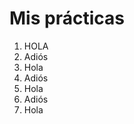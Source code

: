 <!DOCTYPE html>
<html lang="en">
<head>
    <meta charset="UTF-8">
    <meta http-equiv="X-UA-Compatible" content="IE=edge">
    <meta name="viewport" content="width=device-width, initial-scale=1.0">
    <meta name="keywords" content="curso de diseño web, curso html, etc">
    <meta name="author" content="@ines.soto">
    <meta name="description" content="El mejor curso de diseño web de itson">
    <title>Document</title>

</head>
<body>
    <h1>Mis prácticas</h1>
    <ol>
        <li><a>HOLA</a></a> </li>
        <a href="../Practicas web_Ines/index.html"></a>
        <li>Adiós</li>
        <li>Hola</li>
        <li>Adiós</li>
        <li>Hola</li>
        <li>Adiós</li>
        <li>Hola</li>
    </ol>
    
</body>
</html>
